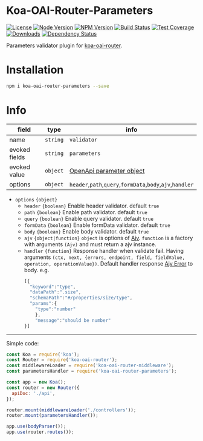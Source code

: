 # Koa-OAI-Router-Parameters

[license-img]: http://img.shields.io/badge/license-MIT-green.svg
[license-url]: http://opensource.org/licenses/MIT

[node-image]: https://img.shields.io/badge/node.js-v6.0.0-blue.svg
[node-url]: http://nodejs.org/download/

[npm-img]: https://img.shields.io/npm/v/koa-oai-router-parameters.svg
[npm-url]: https://npmjs.org/package/koa-oai-router-parameters

[travis-img]: https://travis-ci.org/oaijs/koa-oai-router-parameters.svg
[travis-url]: https://travis-ci.org/oaijs/koa-oai-router-parameters

[coveralls-img]: https://coveralls.io/repos/github/oaijs/koa-oai-router-parameters/badge.svg
[coveralls-url]: https://coveralls.io/github/oaijs/koa-oai-router-parameters

[downloads-image]: https://img.shields.io/npm/dm/koa-oai-router-parameters.svg
[downloads-url]: https://npmjs.org/package/koa-oai-router-parameters

[david-img]: https://img.shields.io/david/oaijs/koa-oai-router-parameters.svg
[david-url]: https://david-dm.org/oaijs/koa-oai-router-parameters

[router]: https://github.com/BiteBit/koa-oai-router

[param]: https://github.com/OAI/OpenAPI-Specification/blob/master/versions/2.0.md#parameter-object
[ajv]: https://github.com/epoberezkin/ajv
[ajv-error]: https://github.com/epoberezkin/ajv#error-objects

[![License][license-img]][license-url]
[![Node Version][node-image]][node-url]
[![NPM Version][npm-img]][npm-url]
[![Build Status][travis-img]][travis-url]
[![Test Coverage][coveralls-img]][coveralls-url]
[![Downloads][downloads-image]][downloads-url]
[![Dependency Status][david-img]][david-url]

Parameters validator plugin for [koa-oai-router][router].

# Installation
```bash
npm i koa-oai-router-parameters --save
```

# Info
|field|type|info|
|---|---|---|
|name|`string`|`validator`|
|evoked fields|`string`| `parameters`|
|evoked value|`object`| [OpenApi parameter object][param]|
|options|`object`| `header`,`path`,`query`,`formData`,`body`,`ajv`,`handler` |

* `options` `{object}`
  * `header` `{boolean}` Enable header validator. default `true`
  * `path` `{boolean}` Enable path validator. default `true`
  * `query` `{boolean}` Enable query validator. default `true`
  * `formData` `{boolean}` Enable formData validator. default `true`
  * `body` `{boolean}` Enable body validator. default `true`
  * `ajv` `{object|function}` `object` is options of [Ajv][ajv]. `function` is a factory with arguments `(Ajv)` and must return a ajv instance.
  * `handler` `{function}` Response handler when validate fail. Having arguments `(ctx, next, {errors, endpoint, field, fieldValue, operation, operationValue})`. Default handler response [Ajv Error][ajv-error] to body. e.g.
    ```js
    [{
      "keyword":"type",
      "dataPath":".size",
      "schemaPath":"#/properties/size/type",
      "params":{
        "type":"number"
        },
        "message":"should be number"
    }]
    ```

---

Simple code:
```js
const Koa = require('koa');
const Router = require('koa-oai-router');
const middlewareLoader = require('koa-oai-router-middleware');
const parametersHandler = require('koa-oai-router-parameters');

const app = new Koa();
const router = new Router({
  apiDoc: './api',
});

router.mount(middlewareLoader('./controllers'));
router.mount(parametersHandler());

app.use(bodyParser());
app.use(router.routes());
```
